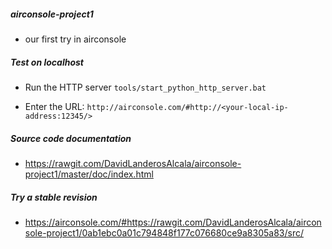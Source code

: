 ##### airconsole-project1
 + our first try in airconsole


##### Test on localhost
- Run the HTTP server
``tools/start_python_http_server.bat ``

- Enter the URL:
`` http://airconsole.com/#http://<your-local-ip-address:12345/> ``

##### Source code documentation
- https://rawgit.com/DavidLanderosAlcala/airconsole-project1/master/doc/index.html

##### Try a stable revision
- https://airconsole.com/#https://rawgit.com/DavidLanderosAlcala/airconsole-project1/0ab1ebc0a01c794848f177c076680ce9a8305a83/src/
